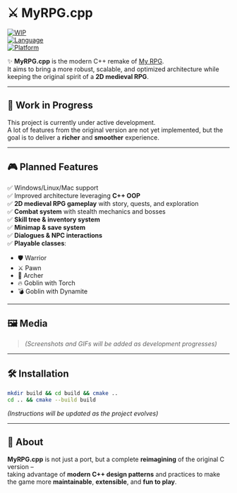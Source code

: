# ⚔️ MyRPG.cpp

[![WIP](https://img.shields.io/badge/status-work--in--progress-yellow)]()  
[![Language](https://img.shields.io/badge/language-C++-blue)]()  
[![Platform](https://img.shields.io/badge/platform-Linux%20%7C%20Windows%20%7C%20Mac-lightgrey)]()  

✨ **MyRPG.cpp** is the modern C++ remake of [My RPG](https://github.com/AlexyanComino/my_rpg).  
It aims to bring a more robust, scalable, and optimized architecture while keeping the original spirit of a **2D medieval RPG**.

---

## 🚧 Work in Progress

This project is currently under active development.  
A lot of features from the original version are not yet implemented, but the goal is to deliver a **richer** and **smoother** experience.

---

## 🎮 Planned Features

✅ Windows/Linux/Mac support  
✅ Improved architecture leveraging **C++ OOP**  
✅ **2D medieval RPG gameplay** with story, quests, and exploration  
✅ **Combat system** with stealth mechanics and bosses  
✅ **Skill tree & inventory system**  
✅ **Minimap & save system**  
✅ **Dialogues & NPC interactions**  
✅ **Playable classes**:  
- 🛡️ Warrior  
- ⚔️ Pawn  
- 🏹 Archer  
- 🔥 Goblin with Torch  
- 💣 Goblin with Dynamite  

---

## 🖼️ Media

> *(Screenshots and GIFs will be added as development progresses)*

---

## 🛠️ Installation

```bash
mkdir build && cd build && cmake ..
cd .. && cmake --build build

```

*(Instructions will be updated as the project evolves)*

---

## 🌟 About

**MyRPG.cpp** is not just a port, but a complete **reimagining** of the original C version –  
taking advantage of **modern C++ design patterns** and practices to make the game more **maintainable**, **extensible**, and **fun to play**.
